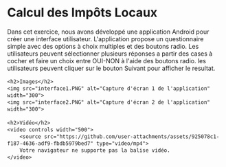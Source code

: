 <!DOCTYPE html>
<html lang="fr">
<head>
    <meta charset="UTF-8">
    <meta name="viewport" content="width=device-width, initial-scale=1.0">
    <title>Exercice Android Studio</title>
</head>
<body>
    <h1>Calcul des Impôts Locaux</h1>
    <p>
      Dans cet exercice, nous avons développé une application Android pour créer une interface utilisateur. L'application propose un questionnaire simple avec des options à choix multiples et des boutons radio. Les utilisateurs peuvent sélectionner plusieurs réponses a partir des cases à cocher et faire un choix entre OUI-NON à l'aide des boutons radio. les utilisateurs peuvent cliquer sur le bouton Suivant pour afficher le resultat.
    </p>
    
    <h2>Images</h2>
    <img src="interface1.PNG" alt="Capture d'écran 1 de l'application" width="300">
    <img src="interface2.PNG" alt="Capture d'écran 2 de l'application" width="300">

    <h2>Vidéo</h2>
    <video controls width="500">
        <source src="https://github.com/user-attachments/assets/925078c1-f187-4636-adf9-fbdb5979bed7" type="video/mp4">
        Votre navigateur ne supporte pas la balise vidéo.
    </video>
</body>
</html>
